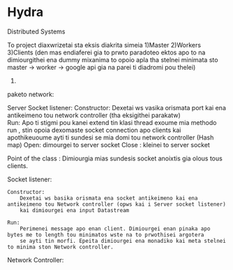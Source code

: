 # Hydra

Distributed Systems

To project diaxwrizetai sta eksis diakrita simeia
1)Master
2)Workers
3)Clients (den mas endiaferei gia to prwto paradoteo ektos apo to na dimiourgithei ena dummy mixanima
to opoio apla tha stelnei minimata sto master -> worker -> google api gia na parei ti diadromi pou thelei)

1)
paketo network:

Server Socket listener:
	Constructor:
		Dexetai ws vasika orismata port kai ena antikeimeno tou network controller (tha eksigithei parakatw)	
	Run:
		Apo ti stigmi pou kanei extend tin klasi thread exoume mia methodo run , stin opoia
		dexomaste socket connection apo clients kai apothikeuoume ayti ti sundesi se mia domi tou network controller (Hash map)
	Open:
		dimourgei to server socket
	Close :
		kleinei to server socket

		
Point of the class : Dimiourgia mias sundesis socket anoixtis gia olous tous clients.
		
Socket listener:
	
	Constructor: 
		Dexetai ws basika orismata ena socket antikeimeno kai ena antikeimeno tou Network controller (opws kai i Server socket listener)
		kai dimiourgei ena input Datastream
		
	Run:
		Perimenei message apo enan client. Dimiourgei enan pinaka apo bytes me to length tou minimatos wste na to prwothisei argotera
		se ayti tin morfi. Epeita dimiourgei ena monadiko kai meta stelnei to minima ston Network controller.
		
Network Controller:
	
	